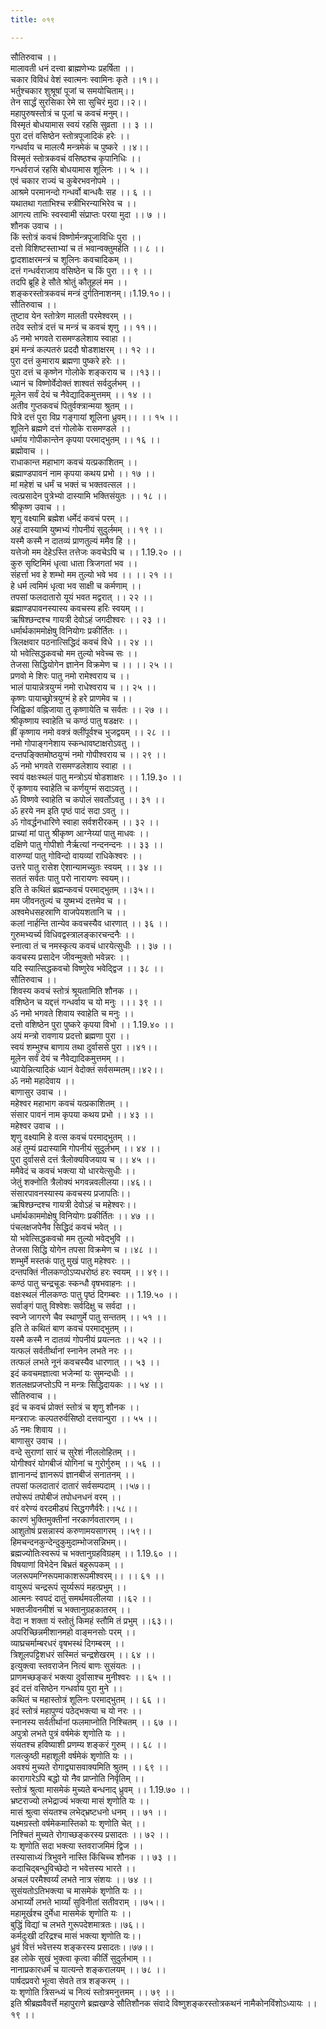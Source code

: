 ```yaml
---
title: ०१९

---
```

सौतिरुवाच ।।  
मालावती धनं दत्त्वा ब्राह्मणेभ्यः प्रहर्षिता ।।  
चकार विविधं वेशं स्वात्मनः स्वामिनः कृते ।।१।।  
भर्तुश्चकार शुश्रूषां पूजां च समयोचिताम्।।  
तेन सार्द्धं सुरसिका रेमे सा सुचिरं मुदा।।२।।  
महापुरुषस्तोत्रं च पूजां च कवचं मनुम्।।  
विस्मृतं बोधयामास स्वयं रहसि सुव्रता ।। ३ ।।  
पुरा दत्तं वसिष्ठेन स्तोत्रपूजादिकं हरेः ।।  
गन्धर्वाय च मालत्यै मन्त्रमेकं च पुष्करे ।।४।।  
विस्मृतं स्तोत्रकवचं वसिष्ठश्च कृपानिधिः ।।  
गन्धर्वराजं रहसि बोधयामास शूलिनः ।। ५ ।।  
एवं चकार राज्यं च कुबेरभवनोपमे ।।  
आश्रमे परमानन्दो गन्धर्वो बान्धवैः सह ।। ६ ।।  
यथातथा गताभिश्च स्त्रीभिरन्याभिरेव च ।।  
आगत्य ताभिः स्वस्वामी संप्राप्तः परया मुदा ।। ७ ।।  
शौनक उवाच ।।  
किं स्तोत्रं कवचं विष्णोर्मन्त्रपूजाविधिः पुरा ।।  
दत्तो विशिष्टस्ताभ्यां च तं भवान्वक्तुमर्हति ।। ८ ।।  
द्वादशाक्षरमन्त्रं च शूलिनः कवचादिकम् ।।  
दत्तं गन्धर्वराजाय वसिष्ठेन च किं पुरा ।। ९ ।।  
तदपि ब्रूहि हे सौते श्रोतुं कौतूहलं मम ।।  
शङ्करस्तोत्रकवचं मन्त्रं दुर्गतिनाशनम्।।1.19.१०।।  
सौतिरुवाच ।।  
तुष्टाव येन स्तोत्रेण मालती परमेश्वरम् ।।  
तदेव स्तोत्रं दत्तं च मन्त्रं च कवचं शृणु ।। ११।।  
ॐ नमो भगवते रासमण्डलेशाय स्वाहा ।।  
इमं मन्त्रं कल्पतरुं प्रददौ षोडशाक्षरम् ।। १२ ।।  
पुरा दत्तं कुमाराय ब्रह्मणा पुष्करे हरेः ।।  
पुरा दत्तं च कृष्णेन गोलोके शङ्कराय च ।।१३।।  
ध्यानं च विष्णोर्वेदोक्तं शाश्वतं सर्वदुर्लभम् ।।  
मूलेन सर्वं देयं च नैवेद्यादिकमुत्तमम् ।। १४ ।।  
अतीव गुप्तकवचं पितुर्वक्त्रान्मया श्रुतम् ।।  
पित्रे दत्तं पुरा विप्र गङ्गायां शूलिना ध्रुवम्।। ।। १५ ।।  
शूलिने ब्रह्मणे दत्तं गोलोके रासमण्डले ।।  
धर्माय गोपीकान्तेन कृपया परमाद्भुतम् ।। १६ ।।  
ब्रह्मोवाच ।।  
राधाकान्त महाभाग कवचं यत्प्रकाशितम् ।।  
ब्रह्माण्डपावनं नाम कृपया कथय प्रभो ।। १७ ।।  
मां महेशं च धर्मं च भक्तं च भक्तवत्सल ।।  
त्वत्प्रसादेन पुत्रेभ्यो दास्यामि भक्तिसंयुतः ।। १८ ।।  
श्रीकृष्ण उवाच ।।  
शृणु वक्ष्यामि ब्रह्मेश धर्मेदं कवचं परम् ।।  
अहं दास्यामि युष्मभ्यं गोपनीयं सुदुर्लमम् ।। १९ ।।  
यस्मै कस्मै न दातव्यं प्राणतुल्यं ममैव हि ।।  
यत्तेजो मम देहेऽस्ति तत्तेजः कवचेऽपि च ।। 1.19.२० ।।  
कुरु सृष्टिमिमं धृत्वा धाता त्रिजगतां भव ।।  
संहर्त्ता भव हे शम्भो मम तुल्यो भवे भव ।। ।। २१ ।।  
हे धर्म त्वमिमं धृत्वा भव साक्षी च कर्मणाम् ।।  
तपसां फलदातारो यूयं भवत मद्वरात् ।। २२ ।।  
ब्रह्माण्डपावनस्यास्य कवचस्य हरिः स्वयम् ।।  
ऋषिश्छन्दश्च गायत्री देवोऽहं जगदीश्वरः ।। २३ ।।  
धर्मार्थकाममोक्षेषु विनियोगः प्रकीर्तितः ।।  
त्रिलक्षवार पठनात्सिद्धिदं कवचं विधे ।। २४ ।।  
यो भवेत्सिद्धकवचो मम तुल्यो भवेच्च सः ।।  
तेजसा सिद्धियोगेन ज्ञानेन विक्रमेण च ।। ।। २५ ।।  
प्रणवो मे शिरः पातु नमो रामेश्वराय च ।।  
भालं पायान्नेत्रयुग्मं नमो राधेश्वराय च ।। २५ ।।  
कृष्णः पायाच्छ्रोत्रयुग्मं हे हरे प्राणमेव च ।।  
जिह्विकां वह्निजाया तु कृष्णायेति च सर्वतः ।। २७ ।।  
श्रीकृष्णाय स्वाहेति च कण्ठं पातु षडक्षरः ।।  
ह्रीं कृष्णाय नमो वक्त्रं क्लींपूर्वश्च भुजद्वयम् ।। २८ ।।  
नमो गोपाङ्गनेशाय स्कन्धावष्टाक्षरोऽवतु ।।  
दन्तपङ्क्तिमोष्ठयुग्मं नमो गोपीश्वराय च ।। २९ ।।  
ॐ नमो भगवते रासमण्डलेशाय स्वाहा ।।  
स्वयं वक्षःस्थलं पातु मन्त्रोऽयं षोडशाक्षरः ।। 1.19.३० ।।  
ऐं कृष्णाय स्वाहेति च कर्णयुग्मं सदाऽवतु ।।  
ॐ विष्णवे स्वाहेति च कपोलं सवर्तोऽवतु ।। ३१ ।।  
ॐ हरये नम इति पृष्ठं पादं सदा ऽवतु ।।  
ॐ गोवर्द्धनधारिणे स्वाहा सर्वशरीरकम् ।। ३२ ।।  
प्राच्यां मां पातु श्रीकृष्ण आग्नेय्यां पातु माधवः ।।  
दक्षिणे पातु गोपीशो नैर्ऋत्यां नन्दनन्दनः ।। ३३ ।।  
वारुण्यां पातु गोविन्दो वायव्यां राधिकेश्वरः ।।  
उत्तरे पातु रासेश ऐशान्यामच्युतः स्वयम् ।। ३४ ।।  
सततं सर्वतः पातु परो नारायणः स्वयम्।।  
इति ते कथितं ब्रह्मन्कवचं परमाद्भुतम् ।।३५।।  
मम जीवनतुल्यं च युष्मभ्यं दत्तमेव च ।।  
अश्वमेधसहस्राणि वाजपेयशतानि च ।।  
कलां नार्हन्ति तान्येव कवचस्यैव धारणात् ।। ३६ ।।  
गुरुमभ्यर्च्य विधिवद्वस्त्रालङ्कारचन्दनैः ।।  
स्नात्वा तं च नमस्कृत्य कवचं धारयेत्सुधीः ।। ३७ ।।  
कवचस्य प्रसादेन जीवन्मुक्तो भवेन्नरः ।।  
यदि स्यात्सिद्धकवचो विष्णुरेव भवेद्द्विज ।। ३८ ।।  
सौतिरुवाच ।।  
शिवस्य कवचं स्तोत्रं श्रूयतामिति शौनक ।।  
वशिष्ठेन च यद्दत्तं गन्धर्वाय च यो मनुः ।।। ३९ ।।  
ॐ नमो भगवते शिवाय स्वाहेति च मनुः ।।  
दत्तो वशिष्ठेन पुरा पुष्करे कृपया विभो ।। 1.19.४० ।।  
अयं मन्त्रो रावणाय प्रदत्तो ब्रह्मणा पुरा ।।  
स्वयं शम्भुश्च बाणाय तथा दुर्वाससे पुरा ।।४१।।  
मूलेन सर्वं देयं च नैवेद्यादिकमुत्तमम् ।।  
ध्यायेन्नित्यादिकं ध्यानं वेदोक्तं सर्वसम्मतम्।।४२।।  
ॐ नमो महादेवाय ।।  
बाणासुर उवाच ।।  
महेश्वर महाभाग कवचं यत्प्रकाशितम् ।।  
संसार पावनं नाम कृपया कथय प्रभो ।। ४३ ।।  
महेश्वर उवाच ।।  
शृणु वक्ष्यामि हे वत्स कवचं परमाद्भुतम् ।।  
अहं तुम्यं प्रदास्यामि गोपनीयं सुदुर्लभम् ।। ४४ ।।  
पुरा दुर्वाससे दत्तं त्रैलोक्यविजयाय च ।। ४५ ।।  
ममैवेदं च कवचं भक्त्या यो धारयेत्सुधीः ।।  
जेतुं शक्नोति त्रैलोक्यं भगवन्नवलीलया।।४६।।  
संसारपावनस्यास्य कवचस्य प्रजापतिः।।  
ऋषिश्छन्दश्च गायत्री देवोऽहं च महेश्वरः।।  
धर्मार्थकाममोक्षेषु विनियोगः प्रकीर्तितः ।। ४७ ।।  
पंचलक्षजपेनैव सिद्धिदं कवचं भवेत् ।।  
यो भवेत्सिद्धकवचो मम तुल्यो भवेद्भुवि ।।  
तेजसा सिद्धि योगेन तपसा विक्रमेण च ।।४८ ।।  
शम्भुर्मे मस्तकं पातु मुखं पातु महेश्वरः ।।  
दन्तपक्तिं नीलकण्ठोऽप्यधरोष्ठं हरः स्वयम् ।। ४९।।  
कण्ठं पातु चन्द्रचूडः स्कन्धौ वृषभवाहनः ।।  
वक्षःस्थलं नीलकण्ठः पातु पृष्ठं दिगम्बरः ।। 1.19.५० ।।  
सर्वाङ्गं पातु विश्वेशः सर्वदिक्षु च सर्वदा ।।  
स्वप्ने जागरणे चैव स्थाणुर्मे पातु सन्ततम् ।। ५१ ।।  
इति ते कथितं बाण कवचं परमाद्भुतम् ।।  
यस्मै कस्मै न दातव्यं गोपनीयं प्रयत्नतः ।। ५२ ।।  
यत्फलं सर्वतीर्थानां स्नानेन लभते नरः ।।  
तत्फलं लभते नूनं कवचस्यैव धारणात् ।। ५३ ।।  
इदं कवचमज्ञात्वा भजेन्मां यः सुमन्दधीः ।।  
शतलक्षप्रजप्तोऽपि न मन्त्रः सिद्धिदायकः ।। ५४ ।।  
सौतिरुवाच ।।  
इदं च कवचं प्रोक्तं स्तोत्रं च शृणु शौनक ।।  
मन्त्रराजः कल्पतरुर्वसिष्ठो दत्तवान्पुरा ।। ५५ ।।  
ॐ नमः शिवाय ।।  
बाणासुर उवाच ।।  
वन्दे सुराणां सारं च सुरेशं नीललोहितम् ।।  
योगीश्वरं योगबीजं योगिनां च गुरोर्गुरुम् ।। ५६ ।।  
ज्ञानानन्दं ज्ञानरूपं ज्ञानबीजं सनातनम् ।।  
तपसां फलदातारं दातारं सर्वसम्पदाम् ।।५७।।  
तपोरूपं तपोबीजं तपोधनधनं वरम् ।।  
वरं वरेण्यं वरदमीड्यं सिद्धगणैर्वरैः।।५८।।  
कारणं भुक्तिमुक्तीनां नरकार्णवतारणम् ।।  
आशुतोषं प्रसन्नास्यं करुणामयसागरम् ।।५९।।  
हिमचन्दनकुन्देन्दुकुमुदाम्भोजसन्निभम्।।  
ब्रह्मज्योतिःस्वरूपं च भक्तानुग्रहविग्रहम् ।। 1.19.६० ।।  
विषयाणां विभेदेन बिभ्रतं बहुरूपकम् ।।  
जलरूपमग्निरूपमाकाशरूपमीश्वरम्।। ।। ६१ ।।  
वायुरूपं चन्द्ररूपं सूर्य्यरूपं महत्प्रभुम् ।।  
आत्मनः स्वपदं दातुं समर्थमवलीलया ।।६२ ।।  
भक्तजीवनमीशं च भक्तानुग्रहकातरम् ।।  
वेदा न शक्ता यं स्तोतुं किमहं स्तौमि तं प्रभुम् ।।६३।।  
अपरिच्छिन्नमीशानमहो वाङ्मनसोः परम् ।।  
व्याघ्रचर्माम्बरधरं वृषभस्थं दिगम्बरम् ।।  
त्रिशूलपट्टिशधरं सस्मितं चन्द्रशेखरम् ।। ६४ ।।  
इत्युक्त्वा स्तवराजेन नित्यं बाणः सुसंयतः ।।  
प्राणमच्छङ्करं भक्त्या दुर्वासाश्च मुनीश्वरः ।। ६५ ।।  
इदं दत्तं वसिष्ठेन गन्धर्वाय पुरा मुने ।।  
कथितं च महास्तोत्रं शूलिनः परमाद्भुतम् ।। ६६ ।।  
इदं स्तोत्रं महापुण्यं पठेद्भक्त्या च यो नरः ।।  
स्नानस्य सर्वतीर्थानां फलमाप्नोति निश्चितम् ।। ६७ ।।  
अपुत्रो लभते पुत्रं वर्षमेकं शृणोति यः ।।  
संयतश्च हविष्याशी प्रणम्य शङ्करं गुरुम् ।। ६८ ।।  
गलत्कुष्ठी महाशूली वर्षमेकं शृणोति यः ।।  
अवश्यं मुच्यते रोगाद्व्यासवाक्यमिति श्रुतम् ।। ६९ ।।  
कारागारेऽपि बद्धो यो नैव प्राप्नोति निर्वृतिम् ।।  
स्तोत्रं श्रुत्वा मासमेकं मुच्यते बन्धनाद् ध्रुवम् ।। 1.19.७० ।।  
भ्रष्टराज्यो लभेद्राज्यं भक्त्या मासं शृणोति यः ।।  
मासं श्रुत्वा संयतश्च लभेद्भ्रष्टधनो धनम् ।। ७१ ।।  
यक्ष्मग्रस्तो वर्षमेकमास्तिको यः शृणोति चेत् ।।  
निश्चितं मुच्यते रोगाच्छङ्करस्य प्रसादतः ।। ७२ ।।  
यः शृणोति सदा भक्त्या स्तवराजमिमं द्विज ।।  
तस्यासाध्यं त्रिभुवने नास्ति किंचिच्च शौनक ।। ७३ ।।  
कदाचिद्बन्धुविच्छेदो न भवेत्तस्य भारते ।।  
अचलं परमैश्वर्य्यं लभते नात्र संशयः ।। ७४ ।।  
सुसंयतोऽतिभक्त्या च मासमेकं शृणोति यः ।।  
अभार्य्यो लभते भार्य्यां सुविनीतां सतीवराम् ।।७५।।  
महामूर्खश्च दुर्मेधा मासमेकं शृणोति यः ।।  
बुद्धिं विद्यां च लभते गुरूपदेशमात्रतः।।७६।।  
कर्मदुःखी दरिद्रश्च मासं भक्त्या शृणोति यः।।  
ध्रुवं वित्तं भवेत्तस्य शङ्करस्य प्रसादतः।।७७।।  
इह लोके सुखं भुक्त्वा कृत्वा कीर्तिं सुदुर्लभाम् ।।  
नानाप्रकारधर्मं च यात्यन्ते शङ्करालयम् ।। ७८ ।।  
पार्षदप्रवरो भूत्वा सेवते तत्र शङ्करम् ।।  
यः शृणोति त्रिसन्ध्यं च नित्यं स्तोत्रमनुत्तमम् ।। ७९ ।।  
इति श्रीब्रह्मवैवर्त्ते महापुराणे ब्रह्मखण्डे सौतिशौनक संवादे विष्णुशङ्करस्तोत्रकथनं नामैकोनविंशोऽध्यायः ।। १९ ।।